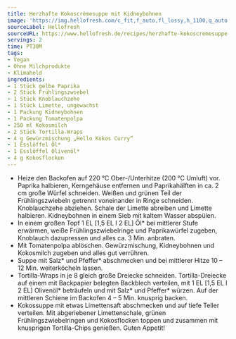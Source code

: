 ```yaml
---
title: Herzhafte Kokoscrèmesuppe mit Kidneybohnen
image: 'https://img.hellofresh.com/c_fit,f_auto,fl_lossy,h_1100,q_auto,w_2600/hellofresh_s3/image/herzhafte-kokoscremesuppe-mit-kidneybohnen-db394624.jpg'
sourceLabel: Hellofresh
sourceURL: https://www.hellofresh.de/recipes/herzhafte-kokoscremesuppe-mit-kidneybohnen-61b89679b4a155422b751a5a
servings: 2
time: PT30M
tags:
- Vegan
- Ohne Milchprodukte
- Klimaheld
ingredients:
- 1 Stück gelbe Paprika
- 2 Stück Frühlingszwiebel
- 1 Stück Knoblauchzehe
- 1 Stück Limette, ungewachst
- 1 Packung Kidneybohnen
- 1 Packung Tomatenpolpa
- 250 ml Kokosmilch
- 2 Stück Tortilla-Wraps
- 4 g Gewürzmischung „Hello Kokos Curry“
- 1 Esslöffel Öl*
- 1 Esslöffel Olivenöl*
- 4 g Kokosflocken
---
```


- Heize den Backofen auf 220 °C Ober-/Unterhitze (200 °C Umluft) vor. Paprika halbieren, Kerngehäuse entfernen und Paprikahälften in ca. 2 cm große Würfel schneiden. Weißen und grünen Teil der Frühlingszwiebeln getrennt voneinander in Ringe schneiden. Knoblauchzehe abziehen. Schale der Limette abreiben und Limette halbieren. Kidneybohnen in einem Sieb mit kaltem Wasser abspülen.
- In einem großen Topf 1 EL [1,5 EL I 2 EL] Öl\* bei mittlerer Stufe erwärmen, weiße Frühlingszwiebelringe und Paprikawürfel zugeben, Knoblauch dazupressen und alles ca. 3 Min. anbraten.
- Mit Tomatenpolpa ablöschen. Gewürzmischung, Kidneybohnen und Kokosmilch zugeben und alles gut verrühren.
- Suppe mit Salz\* und Pfeffer\* abschmecken und bei mittlerer Hitze 10 – 12 Min. weiterköcheln lassen.
- Tortilla-Wraps in je 8 gleich große Dreiecke schneiden. Tortilla-Dreiecke auf einem mit Backpapier belegten Backblech verteilen, mit 1 EL [1,5 EL I 2 EL] Olivenöl\* beträufeln und mit Salz\* und Pfeffer\* würzen. Auf der mittleren Schiene im Backofen 4 – 5 Min. knusprig backen.
- Kokossuppe mit etwas Limettensaft abschmecken und auf tiefe Teller verteilen. Mit abgeriebener Limettenschale, grünen Frühlingszwiebelringen und Kokosflocken toppen und zusammen mit knusprigen Tortilla-Chips genießen. Guten Appetit!
